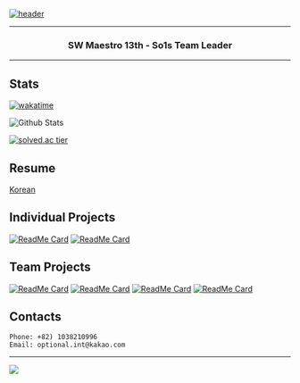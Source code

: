 [![header](https://capsule-render.vercel.app/api?type=soft&color=timeGradient&height=150&section=header&text=Jiho%20Lee&fontSize=70&animation=twinkling)](https://github.com/DPS0340)

---

<h3 align="center">SW Maestro 13th - So1s Team Leader</h3>

---

## Stats

[![wakatime](https://wakatime.com/badge/user/9de25f4f-c88f-4413-beaa-30045b830f19.svg)](https://wakatime.com/@9de25f4f-c88f-4413-beaa-30045b830f19)

![Github Stats](https://github-readme-stats.vercel.app/api?username=DPS0340&hide=contribs&count_private=true&show_icons=true&bg_color=00000000&title_color=4B7BE5&icon_color=4B7BE5&text_color=e6e6e6)

[![solved.ac tier](http://mazassumnida.wtf/api/v2/generate_badge?boj=a891)](https://solved.ac/a891)

## Resume
[Korean](https://jiho-lee.notion.site/Jiho-Lee-e2033eeaaf20408b8bec52b41710f592)

## Individual Projects
[![ReadMe Card](https://github-readme-stats.vercel.app/api/pin/?username=dps0340&repo=YTStream&bg_color=000000&title_color=4B7BE5&icon_color=4B7BE5&text_color=e6e6e6)](https://github.com/DPS0340/YTStream) [![ReadMe Card](https://github-readme-stats.vercel.app/api/pin/?username=dps0340&repo=ExpoCrudBoard&bg_color=000000&title_color=4B7BE5&icon_color=4B7BE5&text_color=e6e6e6)](https://github.com/DPS0340/ExpoCrudBoard)

## Team Projects

[![ReadMe Card](https://github-readme-stats.vercel.app/api/pin/?username=So1s&repo=deploy&bg_color=000000&title_color=4B7BE5&icon_color=4B7BE5&text_color=e6e6e6)](https://github.com/So1s/deploy)
[![ReadMe Card](https://github-readme-stats.vercel.app/api/pin/?username=So1s&repo=infra&bg_color=000000&title_color=4B7BE5&icon_color=4B7BE5&text_color=e6e6e6)](https://github.com/So1s/infra)
[![ReadMe Card](https://github-readme-stats.vercel.app/api/pin/?username=Lenend-KPU&repo=LBS-Platform&bg_color=000000&title_color=4B7BE5&icon_color=4B7BE5&text_color=e6e6e6)](https://github.com/Lenend-KPU/LBS-Platform)
[![ReadMe Card](https://github-readme-stats.vercel.app/api/pin/?username=Join2Gather&repo=WeMeet&bg_color=000000&title_color=4B7BE5&icon_color=4B7BE5&text_color=e6e6e6)](https://github.com/Join2Gather/WeMeet)

## Contacts

```
Phone: +82) 1038210996
Email: optional.int@kakao.com
```

---

<img src="https://capsule-render.vercel.app/api?type=soft&color=timeGradient&height=150&section=footer&%20render&fontSize=70"/>
